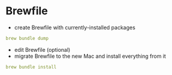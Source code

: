 # Brewfile

- create Brewfile with currently-installed packages
```yaml
brew bundle dump
```
- edit Brewfile (optional)
- migrate Brewfile to the new Mac and install everything from it
```yaml
brew bundle install
```
